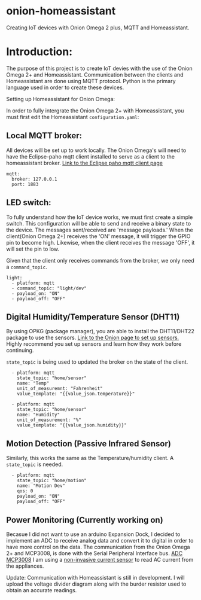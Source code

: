 # onion-homeassistant
Creating IoT devices with Onion Omega 2 plus, MQTT and Homeassistant. 

# Introduction: 

The purpose of this project is to create IoT devies with the use of the Onion Omega 2+ and Homeassistant. Communication between the clients and Homeassistant are done using MQTT protocol. Python is the primary language used in order to create these devices. 

Setting up Homeassistant for Onion Omega:

In order to fully intergrate the Onion Omega 2+ with Homeassistant, you must first edit the Homeassistant ```configuration.yaml```: 

## Local MQTT broker: 

All devices will be set up to work locally. The Onion Omega's will need to have the Eclipse-paho mqtt client installed to serve as a client to the homeassistant broker. [Link to the Eclipse paho mqtt client page](https://www.eclipse.org/paho/clients/python/docs/)

```
mqtt:
  broker: 127.0.0.1
  port: 1883
```

## LED switch:

To fully understand how the IoT device works, we must first create a simple switch. This configuration will be able to send and receive a binary state to the device. The messages sent/received are 'message payloads.' When the client(Onion Omega 2+) receives the 'ON' message, it will trigger the GPIO pin to become high. Likewise, when the client receives the message 'OFF', it will set the pin to low.

Given that the client only receives commands from the broker, we only need a ```command_topic```.

```
light: 
  - platform: mqtt
  - command_topic: "light/dev"
  - payload_on: "ON"
  - payload_off: "OFF"
```

## Digital Humidity/Temperature Sensor (DHT11)

By using OPKG (package manager), you are able to install the DHT11/DHT22 package to use the sensors. [Link to the Onion page to set up sensors.](https://onion.io/2bt-reading-dht-sensor-data/) Highly recommend you set up sensors and learn how they work before continuing. 

```state_topic``` is being used to updated the broker on the state of the client. 

```
  - platform: mqtt
    state_topic: "home/sensor"
    name: "Temp"
    unit_of_measuremnt: "Fahrenheit"
    value_template: "{{value_json.temperature}}"
  
  - platform: mqtt
    state_topic: "home/sensor"
    name: "Humidity"
    unit_of_measurement: "%"
    value_template: "{{value_json.humidity}}"
```
    
## Motion Detection (Passive Infrared Sensor)

Similarly, this works the same as the Temperature/humidity client. A ```state_topic``` is needed. 

```
  - platform: mqtt
    state_topic: "home/motion"
    name: "Motion Dev"
    qos: 0
    payload_on: "ON"
    payload_off: "OFF"
```
## Power Monitoring (Currently working on)

Becasue I did not want to use an arduino Expansion Dock, I decided to implement an ADC to receive analog data and convert it to digital in order to have more control on the data. The communication from the Onion Omega 2+ and MCP3008, is done with the Serial Peripheral Interface bus. [ADC MCP3008](https://cdn-shop.adafruit.com/datasheets/MCP3008.pdf) I am using a [non-invasive current sensor](https://www.sparkfun.com/products/11005) to read AC current from the appliances. 

Update: Communication with Homeassistant is still in development. I will upload the voltage divider diagram along with the burder resistor used to obtain an accurate readings.
